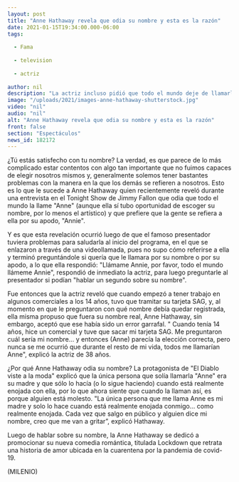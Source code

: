 ```yaml
---
layout: post
title: "Anne Hathaway revela que odia su nombre y esta es la razón"
date: 2021-01-15T19:34:00.000-06:00
tags:
  
  - Fama
  
  - television
  
  - actriz
  
author: nil
description: "La actriz incluso pidió que todo el mundo deje de llamarla Anne. "
image: "/uploads/2021/images-anne-hathaway-shutterstock.jpg"
video: "nil"
audio: "nil"
alt: "Anne Hathaway revela que odia su nombre y esta es la razón"
front: false
section: "Espectáculos"
news_id: 182172
---
```


¿Tú estás satisfecho con tu nombre? La verdad, es que parece de lo más complicado estar contentos con algo tan importante que no fuimos capaces de elegir nosotros mismos y, generalmente solemos tener bastantes problemas con la manera en la que los demás se refieren a nosotros. Esto es lo que le sucede a Anne Hathaway quien recientemente reveló durante una entrevista en el Tonight Show de Jimmy Fallon que odia que todo el mundo la llame "Anne" (aunque ella sí tubo oportunidad de escoger su nombre, por lo menos el artístico) y que prefiere que la gente se refiera a ella por su apodo, "Annie".

Y es que esta revelación ocurrió luego de que el famoso presentador tuviera problemas para saludarla al inicio del programa, en el que se enlazaron a través de una videollamada, pues no supo cómo referirse a ella y terminó preguntándole si quería que le llamara por su nombre o por su apodo, a lo que ella respondió: "Llámame Annie, por favor, todo el mundo llámeme Annie", respondió de inmediato la actriz, para luego preguntarle al presentador si podían "hablar un segundo sobre su nombre".

 Fue entonces que la actriz reveló que cuando empezó a tener trabajo en algunos comerciales a los 14 años, tuvo que tramitar su tarjeta SAG, y, al momento en que le preguntaron con qué nombre debía quedar registrada, ella misma propuso que fuera su nombre real, Anne Hathaway, sin embargo, aceptó que ese había sido un error garrafal. " Cuando tenía 14 años, hice un comercial y tuve que sacar mi tarjeta SAG. Me preguntaron cuál sería mi nombre... y entonces (Anne) parecía la elección correcta, pero nunca se me ocurrió que durante el resto de mi vida, todos me llamarían Anne", explicó la actriz de 38 años. 

¿Por qué Anne Hathaway odia su nombre? 
La protagonista de "El Diablo viste a la moda" explicó que la única persona que solía llamarla "Anne" era su madre y que sólo lo hacía (o lo sigue haciendo) cuando está realmente enojada con ella, por lo que ahora siente que cuando la llaman así, es porque alguien está molesto. 
"La única persona que me llama Anne es mi madre y solo lo hace cuando está realmente enojada conmigo... como realmente enojada. Cada vez que salgo en público y alguien dice mi nombre, creo que me van a gritar”, explicó Hathaway. 

Luego de hablar sobre su nombre, la Anne Hathaway se dedicó a promocionar su nueva comedia romántica, titulada Lockdown que retrata una historia de amor ubicada en la cuarentena por la pandemia de covid- 19. 

(MILENIO)